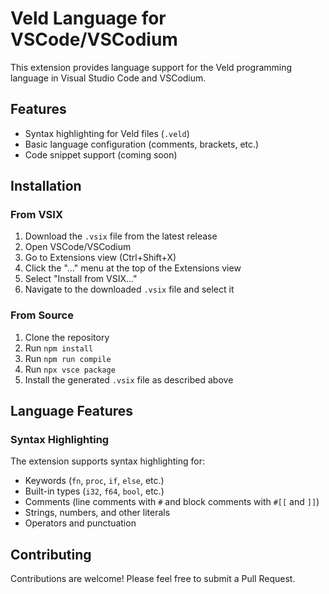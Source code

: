 # Veld Language for VSCode/VSCodium

This extension provides language support for the Veld programming language in Visual Studio Code and VSCodium.

## Features

- Syntax highlighting for Veld files (`.veld`)
- Basic language configuration (comments, brackets, etc.)
- Code snippet support (coming soon)

## Installation

### From VSIX

1. Download the `.vsix` file from the latest release
2. Open VSCode/VSCodium
3. Go to Extensions view (Ctrl+Shift+X)
4. Click the "..." menu at the top of the Extensions view
5. Select "Install from VSIX..."
6. Navigate to the downloaded `.vsix` file and select it

### From Source

1. Clone the repository
2. Run `npm install`
3. Run `npm run compile`
4. Run `npx vsce package`
5. Install the generated `.vsix` file as described above

## Language Features

### Syntax Highlighting

The extension supports syntax highlighting for:
- Keywords (`fn`, `proc`, `if`, `else`, etc.)
- Built-in types (`i32`, `f64`, `bool`, etc.)
- Comments (line comments with `#` and block comments with `#[[` and `]]`)
- Strings, numbers, and other literals
- Operators and punctuation

## Contributing

Contributions are welcome! Please feel free to submit a Pull Request.
